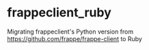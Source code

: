 # frappeclient_ruby

Migrating frappeclient's Python version from https://github.com/frappe/frappe-client to Ruby
